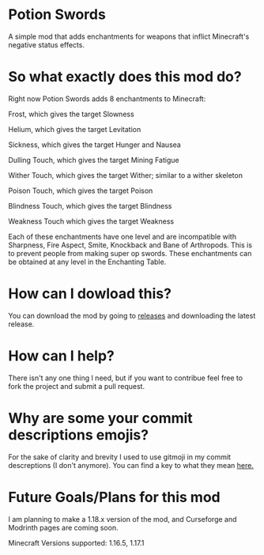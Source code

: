 # Potion Swords
A simple mod that adds enchantments for weapons that inflict Minecraft's negative status effects.

# So what exactly does this mod do?
Right now Potion Swords adds 8 enchantments to Minecraft:

Frost, which gives the target Slowness

Helium, which gives the target Levitation

Sickness, which gives the target Hunger and Nausea

Dulling Touch, which gives the target Mining Fatigue

Wither Touch, which gives the target Wither; similar to a wither skeleton

Poison Touch, which gives the target Poison

Blindness Touch, which gives the target Blindness

Weakness Touch which gives the target Weakness

Each of these enchantments have one level and are incompatible with Sharpness, Fire Aspect,
Smite, Knockback and Bane of Arthropods. This is to prevent people from making super op swords.
These enchantments can be obtained at any level in the Enchanting Table.

# How can I dowload this?
You can download the mod by going to [releases](https://github.com/Techplane20/PotionSwords/releases) and downloading the latest release.

# How can I help?
There isn't any one thing I need, but if you want to contribue feel free to fork the project and submit a pull request.

# Why are some your commit descriptions emojis?
For the sake of clarity and brevity I used to use gitmoji in my commit descreptions (I don't anymore). You can find a key to what they mean [here.](https://gitmoji.dev)

# Future Goals/Plans for this mod
I am planning to make a 1.18.x version of the mod, and Curseforge and Modrinth pages are coming soon.

Minecraft Versions supported: 1.16.5, 1.17.1
